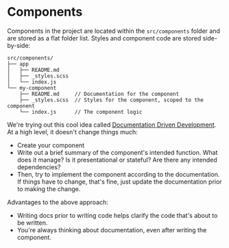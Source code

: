 # Components

Components in the project are located within the `src/components` folder and are stored as a
flat folder list. Styles and component code are stored side-by-side:

```
src/components/
├── app
│   ├── README.md
│   ├── _styles.scss
│   └── index.js
└── my-component
    ├── README.md     // Documentation for the component
    ├── _styles.scss  // Styles for the component, scoped to the component
    └── index.js      // The component logic
```

We're trying out this cool idea called [Documentation Driven
Development](https://collectiveidea.com/blog/archives/2014/04/21/on-documentation-driven-development). At a high level, it doesn't change things much:
- Create your component
- Write out a brief summary of the component's intended function. What does it manage? Is it
  presentational or stateful? Are there any intended dependencies?
- Then, try to implement the component according to the documentation. If things have to change,
  that's fine, just update the documentation prior to making the change.

Advantages to the above approach:
- Writing docs prior to writing code helps clarify the code that's about to be written.
- You're always thinking about documentation, even after writing the component.
